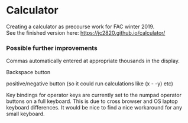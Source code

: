 # Calculator

Creating a calculator as precourse work for FAC winter 2019.  
See the finished version here: https://jc2820.github.io/calculator/

### Possible further improvements
Commas automatically entered at appropriate thousands in the display.

Backspace button

positive/negative button (so it could run calculations like (x - -y) etc)

Key bindings for operator keys are currently set to the numpad operator buttons on a full keyboard. This is due to cross browser and OS laptop keyboard differences. It would be nice to find a nice workaround for any small keyboard.
